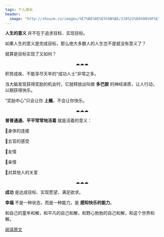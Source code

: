 ```yaml
---
tags: 个人成长
header:
  image: "http://zhouzm.cn/images/%E7%BE%8E%E5%9B%BE/210522%E6%98%9F%E7%A9%BA.jpeg"
---
```






**人生的意义** 并不在于追求目标、实现目标。

如果人生的意义是完成目标，那么绝大多数人的人生岂不是就没有意义了？

就算是目标实现了又如何？

<center>☁☁☁</center>

积劳成疾、不能享尽天年的“成功人士”非常之多。

当大脑发现获得奖励的机会时，它就释放出叫做 **多巴胺** 的神经递质，让人行动，以期获得快乐。

“奖励中心”只会让你 **上瘾**，不会让你快乐。

<center>☁☁☁</center>

**普普通通、平平常常地活着** 就是活着的意义：

🍭身体的连接

🍭五官的感受

🍭友情

🍭亲情

🍭对其他人的关爱

<center>☁☁☁</center>

**成功** 是达成目标、实现愿望、满足欲求。

**幸福** 不是一种状态，而是一种能力，是 **感知快乐的能力**。

和自己的童年和解，和平凡的自己和解，和野心勃勃的自己和解，和这个世界和解。





[阅读原文](https://mp.weixin.qq.com/s/_DGdQjCOAq4-wTxV1zdiMw)

